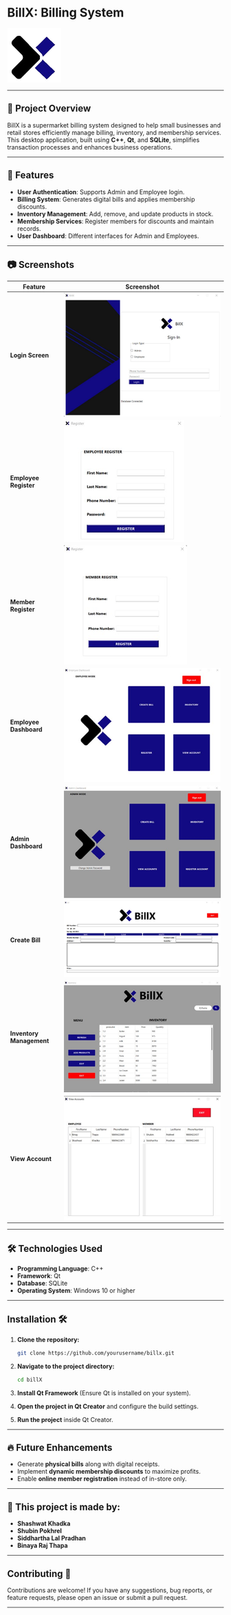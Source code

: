 # BillX: Billing System

![BillX Logo](images/logo.png) 

---

## 📌 Project Overview
BillX is a supermarket billing system designed to help small businesses and retail stores efficiently manage billing, inventory, and membership services. This desktop application, built using **C++**, **Qt**, and **SQLite**, simplifies transaction processes and enhances business operations.

---

## 🚀 Features
- **User Authentication**: Supports Admin and Employee login.
- **Billing System**: Generates digital bills and applies membership discounts.
- **Inventory Management**: Add, remove, and update products in stock.
- **Membership Services**: Register members for discounts and maintain records.
- **User Dashboard**: Different interfaces for Admin and Employees.

---

## 📷 Screenshots

| Feature            | Screenshot |
|-------------------|------------|
| **Login Screen**  | ![Login](images/login.jpg) |
| **Employee Register**  | ![Login](images/EmployeeRegister.jpg) |
| **Member Register**  | ![Login](images/MemberRegister.jpg) |
| **Employee Dashboard** | ![Dashboard](images/EmployeeDashboard.jpg) |
| **Admin Dashboard** | ![Admin Dashboard](images/AdminDashboard.jpg) |
| **Create Bill**   | ![Create Bill](images/CreateBill.jpg) |
| **Inventory Management** | ![Inventory](images/InventoryManagement.jpg) |
| **View Account**  | ![View Account](images/ViewAccount.jpg) |

---


## 🛠️ Technologies Used
- **Programming Language**: C++
- **Framework**: Qt
- **Database**: SQLite
- **Operating System**: Windows 10 or higher

---


## Installation 🛠️

1. **Clone the repository:**
   ```bash
   git clone https://github.com/yourusername/billx.git

2. **Navigate to the project directory:**
   ```bash
   cd billX

3. **Install Qt Framework** 
    (Ensure Qt is installed on your system).
   

4. **Open the project in Qt Creator** and configure the build settings.
   
5. **Run the project** inside Qt Creator.
   
---

## 🔥 Future Enhancements
- Generate **physical bills** along with digital receipts.
- Implement **dynamic membership discounts** to maximize profits.
- Enable **online member registration** instead of in-store only.

---

## 🤝 This project is made by:
- **Shashwat Khadka**
- **Shubin Pokhrel**
- **Siddhartha Lal Pradhan**
- **Binaya Raj Thapa**

---

## Contributing 🤝
Contributions are welcome! If you have any suggestions, bug reports, or feature requests, please open an issue or submit a pull request.

---
